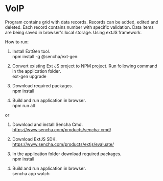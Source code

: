 # VoIP
Program contains grid with data records. Records can be added, edited and deleted. Each record contains number with specific validation. Data items are being saved in browser's local storage. Using extJS framework.

How to run:

1. Install ExtGen tool.<br>
npm install -g @sencha/ext-gen<br>

2. Convert existing Ext JS project to NPM project. Run following command in the application folder.<br>
ext-gen upgrade<br>

3. Download required packages.<br>
npm install<br>

4. Build and run application in browser.<br>
npm run all<br>

or

1. Download and install Sencha Cmd.<br>
https://www.sencha.com/products/sencha-cmd/<br>

2. Download ExtJS SDK.<br>
https://www.sencha.com/products/extjs/evaluate/<br>

3. In the application folder download required packages.<br>
npm install<br>

4. Build and run application in browser.<br>
sencha app watch

